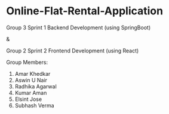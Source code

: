 # Online-Flat-Rental-Application
Group 3
Sprint 1
Backend Development (using SpringBoot)

&

Group 2
Sprint 2
Frontend Development (using React)

Group Members:
1. Amar Khedkar
2. Aswin U Nair
3. Radhika Agarwal
4. Kumar Aman
5. Elsint Jose
6. Subhash Verma

